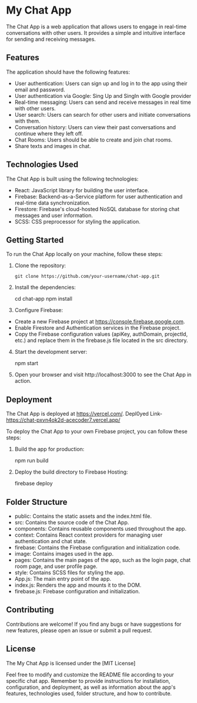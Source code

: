 
# My Chat App

The Chat App is a web application that allows users to engage in real-time conversations with other users. It provides a simple and intuitive interface for sending and receiving messages.


## Features

The application should have the following features:

- User authentication: Users can sign up and log in to the app using their email and password.
- User authentication via Google: Sing Up and SingIn with Google provider
- Real-time messaging: Users can send and receive messages in real time with other users.
- User search: Users can search for other users and initiate conversations with them.
- Conversation history: Users can view their past conversations and continue where they left off.
- Chat Rooms: Users should be able to create and join chat rooms.
- Share texts and images in chat.


## Technologies Used

The Chat App is built using the following technologies:

- React: JavaScript library for building the user interface.
- Firebase: Backend-as-a-Service platform for user authentication and real-time data synchronization.
- Firestore: Firebase's cloud-hosted NoSQL database for storing chat messages and user information.
- SCSS: CSS preprocessor for styling the application.


## Getting Started

To run the Chat App locally on your machine, follow these steps:

1. Clone the repository:

   ```shell
   git clone https://github.com/your-username/chat-app.git

2. Install the dependencies:
   
   cd chat-app
   npm install

3. Configure Firebase:

- Create a new Firebase project at https://console.firebase.google.com.
- Enable Firestore and Authentication services in the Firebase project.
- Copy the Firebase configuration values (apiKey, authDomain, projectId, etc.) and replace them in the firebase.js file located in the src directory.

4. Start the development server:
  
   npm start

5. Open your browser and visit http://localhost:3000 to see the Chat App in action.


## Deployment

The Chat App is deployed at https://vercel.com/. 
Depl0yed Link- https://chat-pxvn4ok2d-acecoder7.vercel.app/

To deploy the Chat App to your own Firebase project, you can follow these steps:

1. Build the app for production:

   npm run build

2. Deploy the build directory to Firebase Hosting:

   firebase deploy


## Folder Structure

- public: Contains the static assets and the index.html file.
- src: Contains the source code of the Chat App.
- components: Contains reusable components used throughout the app.
- context: Contains React context providers for managing user authentication and chat state.
- firebase: Contains the Firebase configuration and initialization code.
- image: Contains images used in the app.
- pages: Contains the main pages of the app, such as the login page, chat room page, and user profile page.
- style: Contains SCSS files for styling the app.
- App.js: The main entry point of the app.
- index.js: Renders the app and mounts it to the DOM.
- firebase.js: Firebase configuration and initialization.


## Contributing
Contributions are welcome! If you find any bugs or have suggestions for new features, please open an issue or submit a pull request.


## License
The My Chat App is licensed under the [MIT License]

Feel free to modify and customize the README file according to your specific chat app. Remember to provide instructions for installation, configuration, and deployment, as well as information about the app's features, technologies used, folder structure, and how to contribute.







